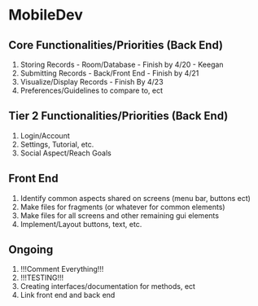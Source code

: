 # MobileDev

Core Functionalities/Priorities (Back End)
------------------------------------
1. Storing Records - Room/Database - Finish by 4/20 - Keegan
2. Submitting Records - Back/Front End - Finish by 4/21
3. Visualize/Display Records - Finish By 4/23
4. Preferences/Guidelines to compare to, ect

Tier 2 Functionalities/Priorities (Back End)
------------------------------------
1. Login/Account
2. Settings, Tutorial, etc.
3. Social Aspect/Reach Goals

Front End
-----------------------------
1. Identify common aspects shared on screens (menu bar, buttons ect)
2. Make files for fragments (or whatever for common elements)
3. Make files for all screens and other remaining gui elements
4. Implement/Layout buttons, text, etc.

Ongoing
-------------------------------
1. !!!Comment Everything!!!
2. !!!TESTING!!!
3. Creating interfaces/documentation for methods, ect
4. Link front end and back end
